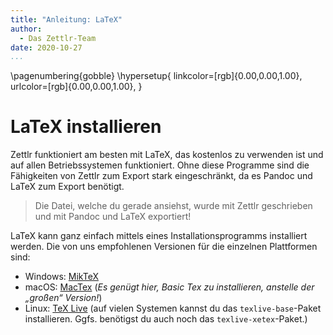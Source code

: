 ```yaml
---
title: "Anleitung: LaTeX"
author:
  - Das Zettlr-Team
date: 2020-10-27
...
```


\pagenumbering{gobble}
\hypersetup{
linkcolor=[rgb]{0.00,0.00,1.00},
urlcolor=[rgb]{0.00,0.00,1.00},
}

# LaTeX installieren

Zettlr funktioniert am besten mit LaTeX, das kostenlos zu verwenden ist und auf allen Betriebssystemen funktioniert. Ohne diese Programme sind die Fähigkeiten von Zettlr zum Export stark eingeschränkt, da es Pandoc und LaTeX zum Export benötigt.

> Die Datei, welche du gerade ansiehst, wurde mit Zettlr geschrieben und mit Pandoc und LaTeX exportiert!

LaTeX kann ganz einfach mittels eines Installationsprogramms installiert werden. Die von uns empfohlenen Versionen für die einzelnen Plattformen sind:

* Windows: [MikTeX](https://miktex.org/download)
* macOS: [MacTex](https://www.tug.org/mactex/morepackages.html) (_Es genügt hier, Basic Tex zu installieren, anstelle der „großen“ Version!_)
* Linux: [TeX Live](https://www.tug.org/texlive/) (auf vielen Systemen kannst du das `texlive-base`-Paket installieren. Ggfs. benötigst du auch noch das `texlive-xetex`-Paket.)
